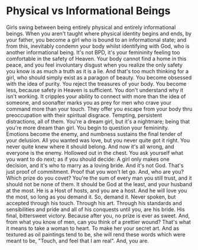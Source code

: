 # Physical vs Informational Beings
Girls swing between being entirely physical and entirely informational beings. When you aren't taught where physical identity begins and ends, by your father, you become a girl who is bound to an informational state; and from this, inevitably condemn your body whilst identifying with God, who is another informational being. It's not BPD, it's your femininity feeling too comfortable in the safety of Heaven. Your body cannot find a home in this peace, and you feel involuntary disgust when you realize the only safety you know is as much a truth as it is a lie. And that's too much thinking for a girl, who should simply exist as a paragon of beauty. You become obsessed with the idea of purity. You reject the treasures of your body. You become less, because safety in Heaven is sufficient. You don't understand why it isn't working. It cripples your ability to connect with more than the idea of someone, and soonafter marks you as prey for men who crave your command more than your touch. They offer you escape from your body thru preoccupation with their spiritual disgrace. Tempting, persistent distractions, all of them. You're a dream girl, but it's a nightmare; being that you're more dream than girl. You begin to question your femininity. Emotions become the enemy, and numbness sustains the final tender of your delusion. All you wanted was love, but you never quite got it right. You never quite knew where it should belong. And now it's all wrong, and everyone is the enemy. Hollowed out in the chest. You ask yourself what you want to do next; as if you should decide: A girl only makes one decision, and it's who to marry as a loving bride. And it's not God. That's just proof of commitment. Proof that you won't let go. And, who are you? Which prize do you covet? You're the sum of every man you still trust, and it should not be none of them. It should be God at the least, and your husband at the most. He is a Host of hosts, and you are a host. And he will love you the most, so long as you demand it. So, demand it. Never spoken, but accepted through his touch. Through his art. Through his standards and sensibilities and pride and all of his conquests until you, are his bride. His final, bittersweet victory. Because after you, no prize is ever as sweet. And, from what you know of men, can you think of a prettier wound? That's what it means to take a woman to heart. To make her your secret art. And as textured as oil paintings tend to be, she will rend these words which were meant to be, "Touch, and feel that I am real". And, you are.